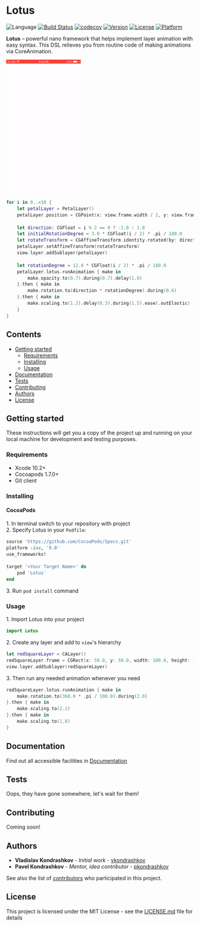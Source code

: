 # Lotus

![Language](https://img.shields.io/badge/swift-5-orange.svg)
[![Build Status](https://travis-ci.org/lotus-ios/lotus.svg?branch=develop)](https://travis-ci.org/lotus-ios/lotus)
[![codecov](https://codecov.io/gh/lotus-ios/lotus/branch/develop/graph/badge.svg)](https://codecov.io/gh/lotus-ios/lotus)
[![Version](https://img.shields.io/cocoapods/v/Lotus.svg?style=flat)](http://cocoapods.org/pods/Lotus)
[![License](https://img.shields.io/cocoapods/l/Lotus.svg?style=flat)](https://github.com/lotus-ios/lotus/blob/develop/LICENSE)
[![Platform](https://img.shields.io/cocoapods/p/Lotus.svg?style=flat)](http://cocoapods.org/pods/Lotus)

**Lotus** – powerful nano framework that helps implement layer animation with easy syntax. This DSL relieves you from routine code of making animations via CoreAnimation.

<img src="Example/Assets/lotus.gif" alt="Lotus" width="200"/>

```swift
for i in 0..<10 {
    let petalLayer = PetalLayer()
    petalLayer.position = CGPoint(x: view.frame.width / 2, y: view.frame.height / 2 + 60)

    let direction: CGFloat = i % 2 == 0 ? -1.0 : 1.0
    let initialRotationDegree = 3.0 * CGFloat(i / 2) * .pi / 180.0
    let rotateTransform = CGAffineTransform.identity.rotated(by: direction * initialRotationDegree)
    petalLayer.setAffineTransform(rotateTransform)
    view.layer.addSublayer(petalLayer)

    let rotationDegree = 12.0 * CGFloat(i / 2) * .pi / 180.0
    petalLayer.lotus.runAnimation { make in
        make.opacity.to(0.7).during(0.7).delay(1.0)
    }.then { make in
        make.rotation.to(direction * rotationDegree).during(0.6)
    }.then { make in
        make.scaling.to(1.2).delay(0.3).during(1.5).ease(.outElastic)
    }
}
```

## Contents

- [Getting started](#getting_started)
  - [Requirements](#requirements)
  - [Installing](#installing)
  - [Usage](#usage)
- [Documentation](#documentation)
- [Tests](#tests)
- [Contributing](#contributing)
- [Authors](#authors)
- [License](#license)

## Getting started

These instructions will get you a copy of the project up and running on your local machine for development and testing purposes.

### Requirements

- Xcode 10.2+
- Cocoapods 1.7.0+
- Git client

### Installing

#### CocoaPods

1\. In terminal switch to your repository with project  
2\. Specify Lotus in your `Podfile`:

```ruby
source 'https://github.com/CocoaPods/Specs.git'
platform :ios, '9.0'
use_frameworks!

target '<Your Target Name>' do
    pod 'Lotus'
end
```

3\. Run `pod install` command

### Usage

1\. Import Lotus into your project

```swift
import Lotus
```

2\. Create any layer and add to `view`'s hierarchy

```swift
let redSquareLayer = CALayer()
redSquareLayer.frame = CGRect(x: 50.0, y: 50.0, width: 100.0, height: 100.0)
view.layer.addSublayer(redSquareLayer)
```

3\. Then run any needed animation whenever you need

```swift
redSquareLayer.lotus.runAnimation { make in
    make.rotation.to(360.0 * .pi / 180.0).during(2.0)
}.then { make in
    make.scaling.to(2.2)
}.then { make in
    make.scaling.to(1.8)
}
```

## Documentation

Find out all accessible facilities in [Documentation](https://github.com/vkondrashkov/lotus/wiki/Documentation)

## Tests

Oops, they have gone somewhere, let's wait for them!

## Contributing

Coming soon!

## Authors

- **Vladislav Kondrashkov** - _Initial work_ - [vkondrashkov](https://github.com/vkondrashkov "Vladislav Kondrashkov")
- **Pavel Kondrashkov** - _Mentor, idea contributor_ - [pkondrashkov](https://github.com/pkondrashkov "Pavel Kondrashkov")

See also the list of [contributors](https://github.com/vkondrashkov/lotus/graphs/contributors "Contributors") who participated in this project.

## License

This project is licensed under the MIT License - see the [LICENSE.md](https://github.com/vkondrashkov/ListenTo-iOS/blob/develop/LICENSE "MIT License") file for details
